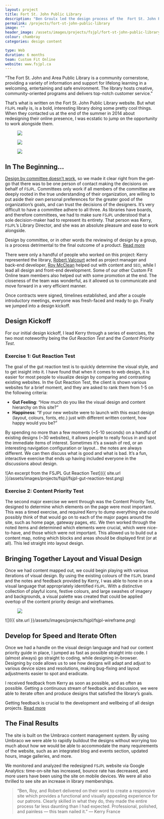 ```yaml
---
layout: project
title: Fort St. John Public Library
description: "Ben Groulx led the design process of the  Fort St. John Public Library website. Read more about the redesign in this case study."
permalink: /projects/fort-st-john-public-library
image: ""
header_image: /assets/images/projects/fsjpl/fort-st-john-public-library-website.jpg
colour: chambray
categories: design content

type: Web
duration: 6 months
team: Custom Fit Online
website: www.fsjpl.ca
---
```


“The Fort St. John and Area Public Library is a community cornerstone, providing a variety of information and support for lifelong learning in a welcoming, entertaining and safe environment. The library hosts creative, community-oriented programs and delivers top-notch customer service.”

That’s what is written on the Fort St. John Public Library website. But what <small>FSJPL</small> really is, is a bold, interesting library doing some pretty cool things. When they contacted us at the end of the summer in 2014 about redesigning their online presence, I was ecstatic to jump on the opportunity to work alongside them.

<figure class="c-image c--full-width">
    <img src="{{ site.url }}/assets/images/projects/fsjpl/fsjpl-redesign-mobile.png" />
</figure>

<figure class="c-image c--full-width">
    <img src="{{ site.url }}/assets/images/projects/fsjpl/fsjpl-redesign-desktop.s1.png" />
</figure>

<figure class="c-image c--full-width">
    <img src="{{ site.url }}/assets/images/projects/fsjpl/fsjpl-redesign-desktop.s2.png" />
</figure>


## In The Beginning…

[Design by committee doesn’t work](/articles/death-by-committee/), so we made it clear right from the get-go that there was to be one person of contact making the decisions on behalf of <small>FSJPL</small>. Committees only work if all members of the committee are deeply rooted in the true understanding of their organization, are willing to put aside their own personal preferences for the greater good of the organization’s goals, and can trust the decisions of the designers. It’s very difficult to have a committee adhere to all three. As libraries have boards, and therefore committees, we had to make sure <small>FSJPL</small> understood that a sole decision-maker had to represent its entirety. That person was Kerry, <small>FSJPL</small>’s Library Director, and she was an absolute pleasure and ease to work alongside.

<div class="c-segment c--heather c--link c-faux-link u-margin-top-large u-margin-bottom-large">
    Design by committee, or in other words the reviewing of design by a group, is a process detrimental to the final outcome of a product.
    <a class="c-faux-link__overlay" data-ui-component="post-link" href="/articles/death-by-committee/">Read more</a>
</div>

There were only a handful of people who worked on this project: Kerry represented the library, [Robert Valcourt](http://customfitonline.com/about/) acted as project manager and back-end developer, [Roy McClean](https://twitter.com/roymcclean) helped out with content and <small>SEO</small>, while I lead all design and front-end development. Some of our other Custom Fit Online team members also helped out with some promotion at the end. The closeness of the team was wonderful, as it allowed us to communicate and move forward in a very efficient manner.

Once contracts were signed, timelines established, and after a couple introductory meetings, everyone was fresh-faced and ready to go. Finally we jumped into a design kickoff.

## Design Kickoff

For our initial design kickoff, I lead Kerry through a series of exercises, the two most noteworthy being the *Gut Reaction Test* and the *Content Priority Test*.


### Exercise 1: Gut Reaction Test

The goal of the gut reaction test is to quickly determine the visual style, and to get insight into it. I have found that when it comes to web design, it is easier for most people to visualize design by comparing and contrasting existing websites. In the Gut Reaction Test, the client is shown various websites for a brief moment, and they are asked to rank them from 1-5 on the following criteria:

*   **Gut Feeling**: “How much do you like the visual design and content hierarchy on this site?”
*   **Happiness**: “If your new website were to launch with this exact design (layout, colours, fonts, etc.) just with different written content, how happy would you be?”

By spending no more than a few moments (~5-10 seconds) on a handful of existing designs (~30 websites), it allows people to really focus in and spot the immediate items of interest. Sometimes it’s a swash of red, or an interesting navigation configuration or layout… the notes are always different. We can then discuss what is good and what is bad. It’s a fun, interactive exercise that ends up having included everyone in the discussions about design.

![An excerpt from the FSJPL Gut Reaction Test]({{ site.url }}/assets/images/projects/fsjpl/fsjpl-gut-reaction-test.png)


### Exercise 2: Content Priority Test

The second major exercise we went through was the Content Priority Test, designed to determine which elements on the page were most important. This was a timed exercise, and required Kerry to dump everything she could possibly think of that would go on to each of the major pages around the site, such as home page, gateway pages, etc. We then worked through the noted items and determined which elements were crucial, which were nice-to-have, and those which were not important. This allowed us to build out a content map, noting which blocks and areas should be displayed first (or at all). This led straight into layout design.

## Bringing Together Layout and Visual Design

Once we had content mapped out, we could begin playing with various iterations of visual design. By using the existing colours of the <small>FSJPL</small> brand and the notes and feedback provided by Kerry, I was able to hone in on a visual language that appropriately identified <small>FSJPL</small>. With a distinctive collection of playful icons, festive colours, and large swashes of imagery and backgrounds, a visual palette was created that could be applied overtop of the content priority design and wireframes.

<figure class="c-image c--full-width">
    <img src="{{ site.url }}/assets/images/projects/fsjpl/fsjpl-typography-exploration.png" />
</figure>

![]({{ site.url }}/assets/images/projects/fsjpl/fsjpl-wireframe.png)


## Develop for Speed and Iterate Often

Once we had a handle on the visual design language and had our content priority guide in place, I jumped as fast as possible straight into code. I (almost always) go straight to coding, while designing in-browser. Designing by code allows us to see how designs will adapt and adjust to various device sizes and resolutions, making bug-fixing and layout adjustments easier to spot and eradicate.

I received feedback from Kerry as soon as possible, and as often as possible. Getting a continuous stream of feedback and discussion, we were able to iterate often and produce designs that satisfied the library’s goals.

<div class="c-segment c--heather c--link c-faux-link u-margin-top-large u-margin-bottom-large">
    Getting feedback is crucial to the development and wellbeing of all design projects.
    <a class="c-faux-link__overlay" data-ui-component="post-link" href="/articles/giving-and-receiving-better-feedback-in-the-design-process/">Read more</a>
</div>


## The Final Results

The site is built on the Umbraco content management system. By using Umbraco we were able to rapidly buildout the designs without worrying too much about how we would be able to accommodate the many requirements of the website, such as an integrated blog and events section, updated hours, image galleries, and more.

We monitored and analyzed the redesigned <small>FSJPL</small> website via Google Analytics: time-on-site has increased, bounce rate has decreased, and more users have been using the site on mobile devices. We were all also thrilled to see site an increase in library memberships.

> “Ben, Roy, and Robert delivered on their word to create a responsive site which provides a functional and visually appealing experience for our patrons. Clearly skilled in what they do, they made the entire process far less daunting than I had expected. Professional, polished, and painless — this team nailed it.”
— Kerry France
